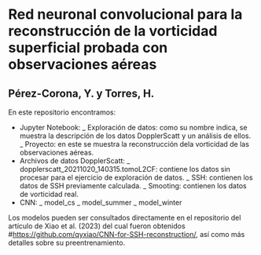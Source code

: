 # Red neuronal convolucional para la reconstrucción de la vorticidad superficial probada con observaciones aéreas
## Pérez-Corona, Y. y Torres, H.  

En este repositorio encontramos:
* Jupyter Notebook:
  _ Exploración de datos: como su nombre indica, se muestra la descripción de los datos DopplerScatt y un análisis de ellos.
  _ Proyecto: en este se muestra la reconstrucción dela vorticidad de las observaciones aéreas.
* Archivos de datos DopplerScatt:
  _ dopplerscatt_20211020_140315.tomoL2CF: contiene los datos sin procesar para el ejercicio de exploración de datos.
  _ SSH: contienen los datos de SSH previamente calculada. 
  _ Smooting: contienen los datos de vorticidad real. 
* CNN:
  _ model_cs
  _ model_summer
  _ model_winter

Los modelos pueden ser consultados directamente en el repositorio del artículo de Xiao et al. (2023) del cual fueron obtenidos #https://github.com/qyxiao/CNN-for-SSH-reconstruction/, así como más detalles sobre su preentrenamiento.
